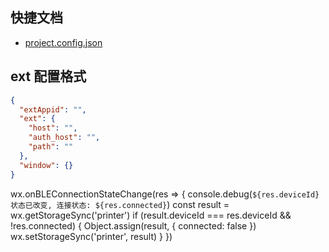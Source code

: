 ## 快捷文档
* [project.config.json](https://developers.weixin.qq.com/miniprogram/dev/devtools/projectconfig.html)


## ext 配置格式

```json
{
  "extAppid": "",
  "ext": {
    "host": "",
    "auth_host": "",
    "path": ""
  },
  "window": {}
}
```


wx.onBLEConnectionStateChange(res => {
console.debug(`${res.deviceId} 状态已改变, 连接状态: ${res.connected}`)
const result = wx.getStorageSync('printer')
if (result.deviceId === res.deviceId && !res.connected) {
Object.assign(result, { connected: false })
wx.setStorageSync('printer', result)
}
})
